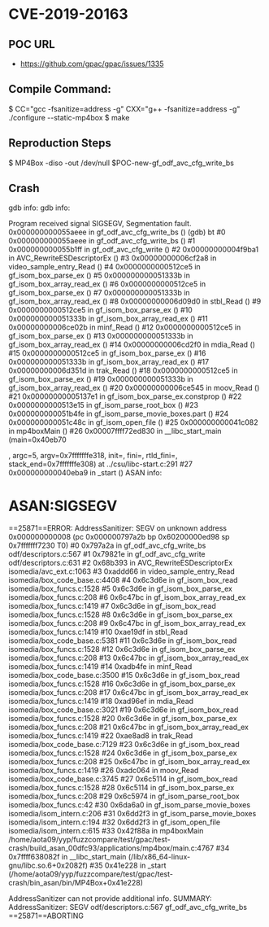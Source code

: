 # CVE-2019-20163

## POC URL
- https://github.com/gpac/gpac/issues/1335


## Compile Command:
$ CC="gcc -fsanitize=address -g" CXX="g++ -fsanitize=address -g" ./configure --static-mp4box
$ make

## Reproduction Steps
$ MP4Box -diso -out /dev/null $POC-new-gf_odf_avc_cfg_write_bs

## Crash
gdb info:
gdb info:

Program received signal SIGSEGV, Segmentation fault.
0x000000000055aeee in gf_odf_avc_cfg_write_bs ()
(gdb) bt
#0  0x000000000055aeee in gf_odf_avc_cfg_write_bs ()
#1  0x000000000055b1ff in gf_odf_avc_cfg_write ()
#2  0x00000000004f9ba1 in AVC_RewriteESDescriptorEx ()
#3  0x00000000006cf2a8 in video_sample_entry_Read ()
#4  0x0000000000512ce5 in gf_isom_box_parse_ex ()
#5  0x000000000051333b in gf_isom_box_array_read_ex ()
#6  0x0000000000512ce5 in gf_isom_box_parse_ex ()
#7  0x000000000051333b in gf_isom_box_array_read_ex ()
#8  0x00000000006d09d0 in stbl_Read ()
#9  0x0000000000512ce5 in gf_isom_box_parse_ex ()
#10 0x000000000051333b in gf_isom_box_array_read_ex ()
#11 0x00000000006ce02b in minf_Read ()
#12 0x0000000000512ce5 in gf_isom_box_parse_ex ()
#13 0x000000000051333b in gf_isom_box_array_read_ex ()
#14 0x00000000006cd2f0 in mdia_Read ()
#15 0x0000000000512ce5 in gf_isom_box_parse_ex ()
#16 0x000000000051333b in gf_isom_box_array_read_ex ()
#17 0x00000000006d351d in trak_Read ()
#18 0x0000000000512ce5 in gf_isom_box_parse_ex ()
#19 0x000000000051333b in gf_isom_box_array_read_ex ()
#20 0x00000000006ce545 in moov_Read ()
#21 0x00000000005137e1 in gf_isom_box_parse_ex.constprop ()
#22 0x0000000000513e15 in gf_isom_parse_root_box ()
#23 0x000000000051b4fe in gf_isom_parse_movie_boxes.part ()
#24 0x000000000051c48c in gf_isom_open_file ()
#25 0x000000000041c082 in mp4boxMain ()
#26 0x00007ffff72ed830 in __libc_start_main (main=0x40eb70 <main>, argc=5, argv=0x7fffffffe318, init=<optimized out>, fini=<optimized out>, rtld_fini=<optimized out>, stack_end=0x7fffffffe308) at ../csu/libc-start.c:291
#27 0x000000000040eba9 in _start ()
ASAN info:

ASAN:SIGSEGV
=================================================================
==25871==ERROR: AddressSanitizer: SEGV on unknown address 0x000000000008 (pc 0x000000797a2b bp 0x60200000ed98 sp 0x7fffffff7230 T0)
    #0 0x797a2a in gf_odf_avc_cfg_write_bs odf/descriptors.c:567
    #1 0x79821e in gf_odf_avc_cfg_write odf/descriptors.c:631
    #2 0x68b393 in AVC_RewriteESDescriptorEx isomedia/avc_ext.c:1063
    #3 0xaddd66 in video_sample_entry_Read isomedia/box_code_base.c:4408
    #4 0x6c3d6e in gf_isom_box_read isomedia/box_funcs.c:1528
    #5 0x6c3d6e in gf_isom_box_parse_ex isomedia/box_funcs.c:208
    #6 0x6c47bc in gf_isom_box_array_read_ex isomedia/box_funcs.c:1419
    #7 0x6c3d6e in gf_isom_box_read isomedia/box_funcs.c:1528
    #8 0x6c3d6e in gf_isom_box_parse_ex isomedia/box_funcs.c:208
    #9 0x6c47bc in gf_isom_box_array_read_ex isomedia/box_funcs.c:1419
    #10 0xae19df in stbl_Read isomedia/box_code_base.c:5381
    #11 0x6c3d6e in gf_isom_box_read isomedia/box_funcs.c:1528
    #12 0x6c3d6e in gf_isom_box_parse_ex isomedia/box_funcs.c:208
    #13 0x6c47bc in gf_isom_box_array_read_ex isomedia/box_funcs.c:1419
    #14 0xadb4fe in minf_Read isomedia/box_code_base.c:3500
    #15 0x6c3d6e in gf_isom_box_read isomedia/box_funcs.c:1528
    #16 0x6c3d6e in gf_isom_box_parse_ex isomedia/box_funcs.c:208
    #17 0x6c47bc in gf_isom_box_array_read_ex isomedia/box_funcs.c:1419
    #18 0xad96ef in mdia_Read isomedia/box_code_base.c:3021
    #19 0x6c3d6e in gf_isom_box_read isomedia/box_funcs.c:1528
    #20 0x6c3d6e in gf_isom_box_parse_ex isomedia/box_funcs.c:208
    #21 0x6c47bc in gf_isom_box_array_read_ex isomedia/box_funcs.c:1419
    #22 0xae8ad8 in trak_Read isomedia/box_code_base.c:7129
    #23 0x6c3d6e in gf_isom_box_read isomedia/box_funcs.c:1528
    #24 0x6c3d6e in gf_isom_box_parse_ex isomedia/box_funcs.c:208
    #25 0x6c47bc in gf_isom_box_array_read_ex isomedia/box_funcs.c:1419
    #26 0xadc064 in moov_Read isomedia/box_code_base.c:3745
    #27 0x6c5114 in gf_isom_box_read isomedia/box_funcs.c:1528
    #28 0x6c5114 in gf_isom_box_parse_ex isomedia/box_funcs.c:208
    #29 0x6c5974 in gf_isom_parse_root_box isomedia/box_funcs.c:42
    #30 0x6da6a0 in gf_isom_parse_movie_boxes isomedia/isom_intern.c:206
    #31 0x6dd2f3 in gf_isom_parse_movie_boxes isomedia/isom_intern.c:194
    #32 0x6dd2f3 in gf_isom_open_file isomedia/isom_intern.c:615
    #33 0x42f88a in mp4boxMain /home/aota09/yyp/fuzzcompare/test/gpac/test-crash/build_asan_00dfc93/applications/mp4box/main.c:4767
    #34 0x7ffff638082f in __libc_start_main (/lib/x86_64-linux-gnu/libc.so.6+0x2082f)
    #35 0x41e228 in _start (/home/aota09/yyp/fuzzcompare/test/gpac/test-crash/bin_asan/bin/MP4Box+0x41e228)

AddressSanitizer can not provide additional info.
SUMMARY: AddressSanitizer: SEGV odf/descriptors.c:567 gf_odf_avc_cfg_write_bs
==25871==ABORTING